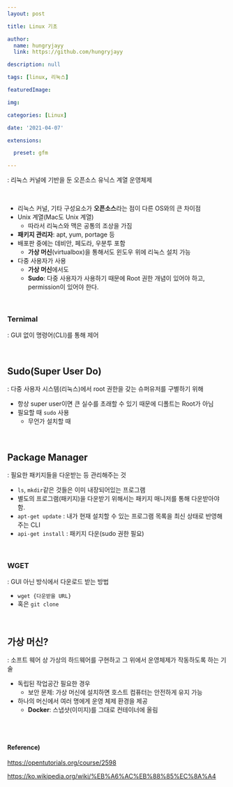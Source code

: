 ```yaml
---
layout: post

title: Linux 기초

author: 
  name: hungryjayy
  link: https://github.com/hungryjayy

description: null

tags: [linux, 리눅스]

featuredImage: 

img: 

categories: [Linux]

date: '2021-04-07'

extensions:

  preset: gfm

---
```


: 리눅스 커널에 기반을 둔 오픈소스 유닉스 계열 운영체제

<br>

* 리눅스 커널, 기타 구성요소가 **오픈소스**라는 점이 다른 OS와의 큰 차이점
* Unix 계열(Mac도 Unix 계열)
  * 따라서 리눅스와 맥은 공통의 조상을 가짐
* **패키지 관리자**: apt, yum, portage 등
* 배포판 중에는 데비안, 페도라, 우분투 포함
  * **가상 머신**(virtualbox)을 통해서도 윈도우 위에 리눅스 설치 가능
* 다중 사용자가 사용
  * **가상 머신**에서도
  * **Sudo**: 다중 사용자가 사용하기 때문에 Root 권한 개념이 있어야 하고, permission이 있어야 한다.

<br>

### Ternimal

: GUI 없이 명령어(CLI)를 통해 제어

<br>

## Sudo(Super User Do)

: 다중 사용자 시스템(리눅스)에서 root 권한을 갖는 슈퍼유저를 구별하기 위해

* 항상 super user이면 큰 실수를 초래할 수 있기 때문에 디폴트는 Root가 아님
* 필요할 때 `sudo` 사용
  * 무언가 설치할 때

<br>

## Package Manager

: 필요한 패키지들을 다운받는 등 관리해주는 것

* `ls`, `mkdir`같은 것들은 이미 내장되어있는 프로그램
* 별도의 프로그램(패키지)을 다운받기 위해서는 패키지 매니저를 통해 다운받아야 함.
* `apt-get update` : 내가 현재 설치할 수 있는 프로그램 목록을 최신 상태로 반영해주는 CLI
* `api-get install` : 패키지 다운(sudo 권한 필요)

<br>

### WGET

: GUI 아닌 방식에서 다운로드 받는 방법

* `wget {다운받을 URL}`
* 혹은 `git clone`

<Br>

## 가상 머신?

: 소프트 웨어 상 가상의 하드웨어를 구현하고 그 위에서 운영체제가 작동하도록 하는 기술

* 독립된 작업공간 필요한 경우
  * 보안 문제: 가상 머신에 설치하면 호스트 컴퓨터는 안전하게 유지 가능
* 하나의 머신에서 여러 명에게 운영 체제 환경을 제공
  * **Docker**: 스냅샷(이미지)를 그대로 컨테이너에 올림

<br><br>

#### Reference)

https://opentutorials.org/course/2598

https://ko.wikipedia.org/wiki/%EB%A6%AC%EB%88%85%EC%8A%A4